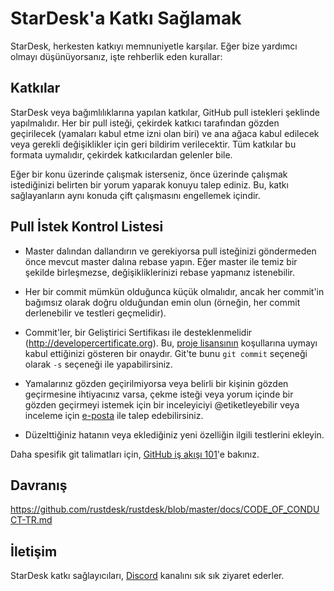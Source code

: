 # StarDesk'a Katkı Sağlamak

StarDesk, herkesten katkıyı memnuniyetle karşılar. Eğer bize yardımcı olmayı düşünüyorsanız, işte rehberlik eden kurallar:

## Katkılar

StarDesk veya bağımlılıklarına yapılan katkılar, GitHub pull istekleri şeklinde yapılmalıdır. Her bir pull isteği, çekirdek katkıcı tarafından gözden geçirilecek (yamaları kabul etme izni olan biri) ve ana ağaca kabul edilecek veya gerekli değişiklikler için geri bildirim verilecektir. Tüm katkılar bu formata uymalıdır, çekirdek katkıcılardan gelenler bile.

Eğer bir konu üzerinde çalışmak isterseniz, önce üzerinde çalışmak istediğinizi belirten bir yorum yaparak konuyu talep ediniz. Bu, katkı sağlayanların aynı konuda çift çalışmasını engellemek içindir.

## Pull İstek Kontrol Listesi

- Master dalından dallandırın ve gerekiyorsa pull isteğinizi göndermeden önce mevcut master dalına rebase yapın. Eğer master ile temiz bir şekilde birleşmezse, değişikliklerinizi rebase yapmanız istenebilir.

- Her bir commit mümkün olduğunca küçük olmalıdır, ancak her commit'in bağımsız olarak doğru olduğundan emin olun (örneğin, her commit derlenebilir ve testleri geçmelidir).

- Commit'ler, bir Geliştirici Sertifikası ile desteklenmelidir (http://developercertificate.org). Bu, [proje lisansının](../LICENCE) koşullarına uymayı kabul ettiğinizi gösteren bir onaydır. Git'te bunu `git commit` seçeneği olarak `-s` seçeneği ile yapabilirsiniz.

- Yamalarınız gözden geçirilmiyorsa veya belirli bir kişinin gözden geçirmesine ihtiyacınız varsa, çekme isteği veya yorum içinde bir gözden geçirmeyi istemek için bir inceleyiciyi @etiketleyebilir veya inceleme için [e-posta](mailto:info@rustdesk.com) ile talep edebilirsiniz.

- Düzelttiğiniz hatanın veya eklediğiniz yeni özelliğin ilgili testlerini ekleyin.

Daha spesifik git talimatları için, [GitHub iş akışı 101](https://github.com/servo/servo/wiki/GitHub-workflow)'e bakınız.

## Davranış

https://github.com/rustdesk/rustdesk/blob/master/docs/CODE_OF_CONDUCT-TR.md

## İletişim

StarDesk katkı sağlayıcıları, [Discord](https://discord.gg/nDceKgxnkV) kanalını sık sık ziyaret ederler.
